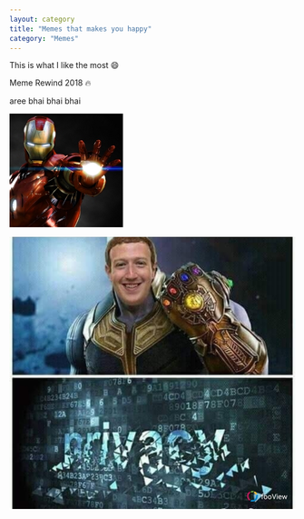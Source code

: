```yaml
---
layout: category
title: "Memes that makes you happy"
category: "Memes"
---
```


This is what I like the most :smile:

Meme Rewind 2018 :fire:

aree bhai bhai bhai 


![iron_man1](/assets/ironman/iron_man1.jpg)

![memes_123](/assets/memes/123.jpg)

